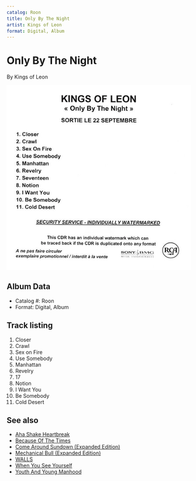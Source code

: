 ```yaml
---
catalog: Roon
title: Only By The Night
artist: Kings of Leon
format: Digital, Album
---
```


# Only By The Night

By Kings of Leon

![](../../assets/albumcovers/Kings_of_Leon-Only_By_The_Night.png)

## Album Data

- Catalog #: Roon
- Format: Digital, Album


## Track listing


1. Closer
2. Crawl
3. Sex on Fire
4. Use Somebody
5. Manhattan
6. Revelry
7. 17
8. Notion
9. I Want You
10. Be Somebody
11. Cold Desert


## See also

- [Aha Shake Heartbreak](Aha_Shake_Heartbreak.md)
- [Because Of The Times](Because_Of_The_Times.md)
- [Come Around Sundown (Expanded Edition)](Come_Around_Sundown_Expanded_Edition.md)
- [Mechanical Bull (Expanded Edition)](Mechanical_Bull_Expanded_Edition.md)
- [WALLS](WALLS.md)
- [When You See Yourself](When_You_See_Yourself.md)
- [Youth And Young Manhood](Youth_And_Young_Manhood.md)
